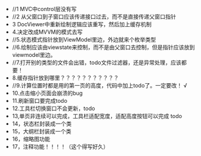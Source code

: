 * //1 MVC中control层没有写
* //2 从父窗口到子窗口应该传递接口过去，而不是直接传递父窗口指针
* 3 DocViewer中重新绘制逻辑应该重写，然后加上缓存机制
* 4.决定改成MVVM的模式去写
* //5.状态模式指针放到ViewModel里边，外边就来个枚举类型
* //6.绘制应该由viewstate来控制，而不是由父窗口去控制，但是指针应该放到viewmodel里边。
* //7.打开别的类型的文件会出错，todo文件过滤器，还是异常处理，应该都要！
* 8.缓存指针放到哪里？？？？？？？？？？？
* //9.计算位置时都是用的第一页的高度，代码中加上todo了。一定要改！ √
* 10.点击缩小页面会崩溃的bug
* 11.刷新窗口要完成todo
* 12.工具栏切换窗口不会更新，todo
* 13,单页非连续可以完成，工具栏适配宽度，适配高度按钮可以完成 todo
* 14，状态栏封装成一个类
* 15，大纲栏封装成一个类
* 16，缩略图功能
* 17，注释功能！！！！（这个得写好久）
 